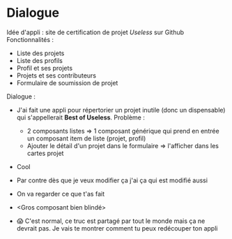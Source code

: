 # Dialogue

Idée d'appli : site de certification de projet _Useless_ sur Github
Fonctionnalités : 
  - Liste des projets
  - Liste des profils
  - Profil et ses projets
  - Projets et ses contributeurs
  - Formulaire de soumission de projet
  
Dialogue :
  
- J'ai fait une appli pour répertorier un projet inutile (donc un dispensable) qui s'appellerait __Best of Useless__.
  Problème : 
    - 2 composants listes => 1 composant générique qui prend en entrée un composant item de liste (projet, profil)
    - Ajouter le détail d'un projet dans le formulaire => l'afficher dans les cartes projet

- Cool
- Par contre dès que je veux modifier ça j'ai ça qui est modifié aussi
- On va regarder ce que t'as fait
- <Gros composant bien blindé>
- 😱 C'est normal, ce truc est partagé par tout le monde mais ça ne devrait pas. Je vais te montrer comment tu peux redécouper ton appli
